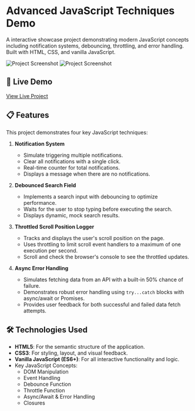 # Advanced JavaScript Techniques Demo

A interactive showcase project demonstrating modern JavaScript concepts including notification systems, debouncing, throttling, and error handling. Built with HTML, CSS, and vanilla JavaScript.

![Project Screenshot](https://i.postimg.cc/xdGN2YHW/Screenshot-2025-08-21-123428.png)
![Project Screenshot](https://i.postimg.cc/8kYRwpbH/Screenshot-2025-08-21-123917.png)

## 🚀 Live Demo

[View Live Project](https://manar-mohamed348.github.io/Notification-System-Project/) 

## 📋 Features

This project demonstrates four key JavaScript techniques:

1.  **Notification System**
    *   Simulate triggering multiple notifications.
    *   Clear all notifications with a single click.
    *   Real-time counter for total notifications.
    *   Displays a message when there are no notifications.

2.  **Debounced Search Field**
    *   Implements a search input with debouncing to optimize performance.
    *   Waits for the user to stop typing before executing the search.
    *   Displays dynamic, mock search results.

3.  **Throttled Scroll Position Logger**
    *   Tracks and displays the user's scroll position on the page.
    *   Uses throttling to limit scroll event handlers to a maximum of one execution per second.
    *   Scroll and check the browser's console to see the throttled updates.

4.  **Async Error Handling**
    *   Simulates fetching data from an API with a built-in 50% chance of failure.
    *   Demonstrates robust error handling using `try...catch` blocks with async/await or Promises.
    *   Provides user feedback for both successful and failed data fetch attempts.

## 🛠️ Technologies Used

*   **HTML5**: For the semantic structure of the application.
*   **CSS3**: For styling, layout, and visual feedback.
*   **Vanilla JavaScript (ES6+)**: For all interactive functionality and logic.
*   Key JavaScript Concepts:
    *   DOM Manipulation
    *   Event Handling
    *   Debounce Function
    *   Throttle Function
    *   Async/Await & Error Handling
    *   Closures
